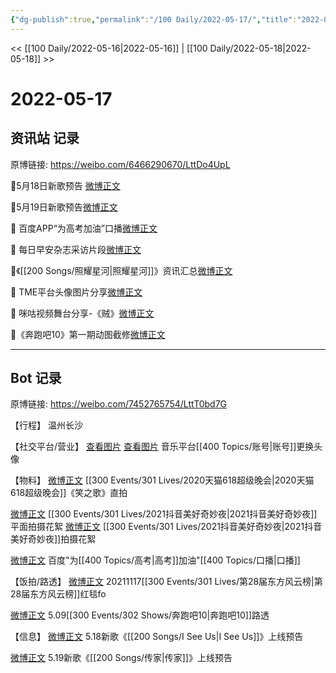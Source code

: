 ```yaml
---
{"dg-publish":true,"permalink":"/100 Daily/2022-05-17/","title":"2022-05-17","created":"2022-12-04T16:56:06.000+08:00","updated":"2023-04-11T14:46:33.000+08:00"}
---
```



<< [[100 Daily/2022-05-16\|2022-05-16]] | [[100 Daily/2022-05-18\|2022-05-18]] >>

# 2022-05-17

## 资讯站 记录

原博链接: https://weibo.com/6466290670/LttDo4UpL

🌟5月18日新歌预告 [微博正文](https://m.weibo.cn/6466290670/4770054489769491)

🌟5月19日新歌预告[微博正文](https://m.weibo.cn/6466290670/4770100051447051)

🌟 百度APP“为高考加油”口播[微博正文](https://m.weibo.cn/6466290670/4770206792554380)

🌟 每日早安杂志采访片段[微博正文](https://m.weibo.cn/6466290670/4770023158318006)

🌟《[[200 Songs/照耀星河\|照耀星河]]》资讯汇总[微博正文](https://m.weibo.cn/6466290670/4770154275408411)

🌟 TME平台头像图片分享[微博正文](https://m.weibo.cn/6466290670/4770149829447943)

🌟 咪咕视频舞台分享-《贼》[微博正文](https://m.weibo.cn/6466290670/4770144233980830)

🌟《奔跑吧10》第一期动图截修[微博正文](https://m.weibo.cn/6466290670/4770226493459621)

---
## Bot 记录

原博链接: https://weibo.com/7452765754/LttT0bd7G

【行程】
温州长沙

【社交平台/营业】
[查看图片](https://wx2.sinaimg.cn/large/0088n2Pggy1h2bpj7iwybj30u00u00v5.jpg) [查看图片](https://wx4.sinaimg.cn/large/0088n2Pggy1h2bpltbm65j30u00u0jsj.jpg) 音乐平台[[400 Topics/账号\|账号]]更换头像

【物料】
[微博正文](https://m.weibo.cn/7760763321/4770128836954801) [[300 Events/301 Lives/2020天猫618超级晚会\|2020天猫618超级晚会]]《笑之歌》直拍

[微博正文](https://m.weibo.cn/6135453135/4770071702671956) [[300 Events/301 Lives/2021抖音美好奇妙夜\|2021抖音美好奇妙夜]]平面拍摄花絮
[微博正文](https://m.weibo.cn/5561048127/4770242243593214) [[300 Events/301 Lives/2021抖音美好奇妙夜\|2021抖音美好奇妙夜]]拍摄花絮

[微博正文](https://m.weibo.cn/6466290670/4770206792554380) 百度"为[[400 Topics/高考\|高考]]加油"[[400 Topics/口播\|口播]]

【饭拍/路透】
[微博正文](https://m.weibo.cn/7633014126/4770057546631275) 20211117[[300 Events/301 Lives/第28届东方风云榜\|第28届东方风云榜]]红毯fo

[微博正文](https://m.weibo.cn/6056974242/4770134885926973) 5.09[[300 Events/302 Shows/奔跑吧10\|奔跑吧10]]路透

【信息】
[微博正文](https://m.weibo.cn/5248300719/4770053364911374) 5.18新歌《[[200 Songs/I See Us\|I See Us]]》上线预告

[微博正文](https://m.weibo.cn/5248300719/4770099078104128) 5.19新歌《[[200 Songs/传家\|传家]]》上线预告
